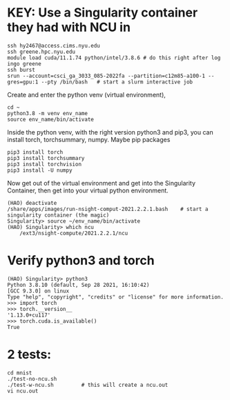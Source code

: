 
# KEY: Use a Singularity container they had with NCU in

```
ssh hy2467@access.cims.nyu.edu
ssh greene.hpc.nyu.edu
module load cuda/11.1.74 python/intel/3.8.6	# do this right after log ingo greene
ssh burst
srun --account=csci_ga_3033_085-2022fa --partition=c12m85-a100-1 --gres=gpu:1 --pty /bin/bash	# start a slurm interactive job
```


Create and enter the python venv (virtual environment), 

```
cd ~
python3.8 -m venv env_name
source env_name/bin/activate
```

Inside the python venv, with the right version python3 and pip3, you can install torch, torchsummary, numpy. Maybe pip packages

```
pip3 install torch
pip3 install torchsummary
pip3 install torchvision
pip3 install -U numpy
```

Now get out of the virtual environment and get into the Singularity Container, then get into your virtual python environment.

```
(HAO) deactivate
/share/apps/images/run-nsight-comput-2021.2.2.1.bash	# start a singularity container (the magic)
Singularity> source ~/env_name/bin/activate
(HAO) Singularity> which ncu
	/ext3/nsight-compute/2021.2.2.1/ncu
```

# Verify python3 and torch

```
(HAO) Singularity> python3
Python 3.8.10 (default, Sep 28 2021, 16:10:42)
[GCC 9.3.0] on linux
Type "help", "copyright", "credits" or "license" for more information.
>>> import torch
>>> torch.__version__
'1.13.0+cu117'
>>> torch.cuda.is_available()
True
```


# 2 tests:

```
cd mnist
./test-no-ncu.sh
./test-w-ncu.sh			# this will create a ncu.out
vi ncu.out
```




